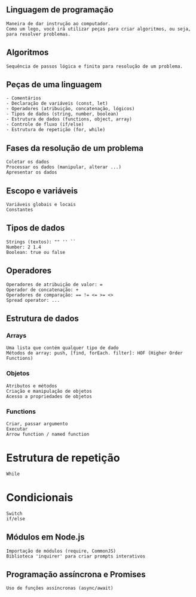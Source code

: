 ## Linguagem de programação

    Maneira de dar instrução ao computador.
    Como um lego, você irá utilizar peças para criar algoritmos, ou seja, para resolver problemas.

## Algoritmos

    Sequência de passos lógica e finita para resolução de um problema.

## Peças de uma linguagem

    - Comentários
    - Declaração de variáveis (const, let)
    - Operadores (atribuição, concatenação, lógicos)
    - Tipos de dados (string, number, boolean)
    - Estrutura de dados (functions, object, array)
    - Controle de fluxo (if/else)
    - Estrutura de repetição (for, while)

## Fases da resolução de um problema

    Coletar os dados
    Processar os dados (manipular, alterar ...)
    Apresentar os dados

## Escopo e variáveis

    Variáveis globais e locais
    Constantes

## Tipos de dados
    Strings (textos): "" '' ``
    Number: 2 1.4
    Boolean: true ou false

## Operadores

    Operadores de atribuição de valor: = 
    Operador de concatenação: +
    Operadores de comparação: == != <= >= <>
    Spread operator: ...

## Estrutura de dados
### Arrays
    
    Uma lista que contém qualquer tipo de dado
    Métodos de array: push, [find, forEach. filter]: HOF (Higher Order Functions)

### Objetos

    Atributos e métodos
    Criação e manipulação de objetos
    Acesso a propriedades de objetos

### Functions

    Criar, passar argumento
    Executar
    Arrow function / named function

# Estrutura de repetição

    While

# Condicionais

    Switch
    if/else

## Módulos em Node.js

    Importação de módulos (require, CommonJS)
    Biblioteca 'inquirer' para criar prompts interativos

## Programação assíncrona e Promises

    Uso de funções assíncronas (async/await)